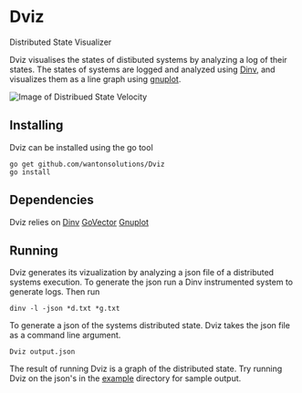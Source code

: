 # Dviz
Distributed State Visualizer

Dviz visualises the states of distibuted systems by analyzing a log of their states. The states of systems are logged and analyzed using [Dinv](https://bitbucket.org/bestchai/dinv), and visualizes them as a line graph using [gnuplot](http://www.gnuplot.info/).

![Image of Distribued State Velocity](https://github.com/wantonsolutions/Dviz/blob/master/4.png)

## Installing
Dviz can be installed using the go tool
```
go get github.com/wantonsolutions/Dviz
go install
```

## Dependencies
Dviz relies on 
[Dinv](https://bitbucket.org/bestchai/dinv)
[GoVector](https://github.com/arcaneiceman/GoVector)
[Gnuplot](http://www.gnuplot.info/)

## Running
Dviz generates its vizualization by analyzing a json file of a distributed systems execution. To generate the json run a Dinv instrumented system to generate logs. Then run
```
dinv -l -json *d.txt *g.txt
```

To generate a json of the systems distributed state. Dviz takes the json file as a command line argument.

```
Dviz output.json
```

The result of running Dviz is a graph of the distributed state. Try running Dviz on the json's in the [example](https://github.com/wantonsolutions/Dviz/tree/master/examples) directory for sample output.



